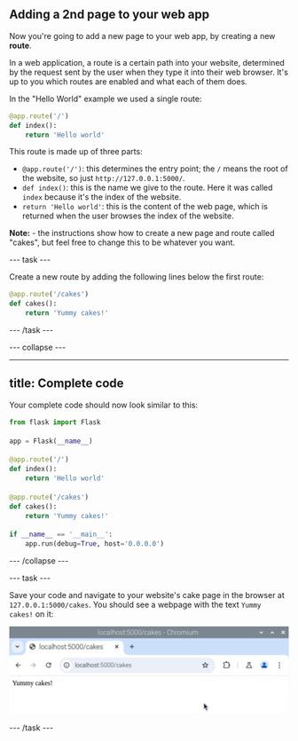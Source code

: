 ## Adding a 2nd page to your web app

Now you're going to add a new page to your web app, by creating a new **route**.

In a web application, a route is a certain path into your website, determined by the request sent by the user when they type it into their web browser. It's up to you which routes are enabled and what each of them does.

In the "Hello World" example we used a single route:

```python
@app.route('/')
def index():
    return 'Hello world'
```

This route is made up of three parts:

- `@app.route('/')`: this determines the entry point; the `/` means the root of the website, so just `http://127.0.0.1:5000/`.
- `def index()`: this is the name we give to the route. Here it was called `index` because it's the index of the website.
- `return 'Hello world'`: this is the content of the web page, which is returned when the user browses the index of the website.

**Note:** - the instructions show how to create a new page and route called "cakes", but feel free to change this to be whatever you want.

--- task ---

Create a new route by adding the following lines below the first route:

```python
@app.route('/cakes')
def cakes():
    return 'Yummy cakes!'
```

--- /task ---

--- collapse ---

---
title: Complete code
---

Your complete code should now look similar to this:

```python
from flask import Flask

app = Flask(__name__)

@app.route('/')
def index():
    return 'Hello world'

@app.route('/cakes')
def cakes():
    return 'Yummy cakes!'

if __name__ == '__main__':
    app.run(debug=True, host='0.0.0.0')
```

--- /collapse ---

--- task ---

Save your code and navigate to your website's cake page in the browser at `127.0.0.1:5000/cakes`. You should see a webpage with the text `Yummy cakes!` on it:

![Yummy Cakes](images/flask-cakes.png)

--- /task ---